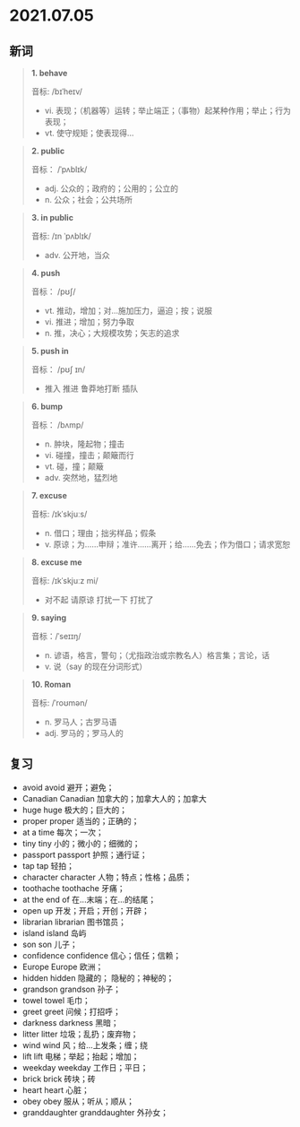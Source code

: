 # 2021.07.05

## 新词

> **1. behave**
>
> 音标: /bɪˈheɪv/
>
> - vi. 表现；（机器等）运转；举止端正；（事物）起某种作用；举止；行为表现；
> - vt. 使守规矩；使表现得…



> **2. public**
>
> 音标： /ˈpʌblɪk/
>
> - adj. 公众的；政府的；公用的；公立的
> - n. 公众；社会；公共场所




> **3. in public**
>
> 音标: /ɪn ˈpʌblɪk/
>
> - adv. 公开地，当众


> **4. push**
>
> 音标： /pʊʃ/
>
> - vt. 推动，增加；对…施加压力，逼迫；按；说服
> - vi. 推进；增加；努力争取
> - n. 推，决心；大规模攻势；矢志的追求


> **5. push in**
>
> 音标： /pʊʃ ɪn/
>
> - 推入 推进 鲁莽地打断 插队


> **6. bump**
>
> 音标：  /bʌmp/
>
> - n. 肿块，隆起物；撞击
> - vi. 碰撞，撞击；颠簸而行
> - vt. 碰，撞；颠簸
> - adv. 突然地，猛烈地


> **7. excuse**
>
> 音标:  /ɪkˈskjuːs/
>
> - n. 借口；理由；拙劣样品；假条
> - v. 原谅；为……申辩；准许……离开；给……免去；作为借口；请求宽恕





> **8. excuse me**
>
> 音标:  /ɪkˈskjuːz mi/
>
> - 对不起 请原谅 打扰一下 打扰了


> **9. saying**
>
> 音标：/ˈseɪɪŋ/
>
> - n. 谚语，格言，警句；（尤指政治或宗教名人）格言集；言论，话
> - v. 说（say 的现在分词形式）

> **10. Roman**
>
> 音标: /ˈroʊmən/
>
> - n. 罗马人；古罗马语
> - adj. 罗马的；罗马人的



## 复习

- avoid avoid 避开；避免；
- Canadian Canadian 加拿大的；加拿大人的；加拿大
- huge huge 极大的；巨大的；
- proper proper 适当的；正确的；
- at a time 每次；一次；
- tiny tiny 小的；微小的；细微的；
- passport passport 护照；通行证；
- tap tap 轻拍；
- character character 人物；特点；性格；品质；
- toothache toothache 牙痛；
- at the end of 在...末端；在...的结尾；
- open up 开发；开启；开创；开辟；
- librarian librarian 图书馆员；
- island island 岛屿
- son son 儿子；
- confidence confidence 信心；信任；信赖；
- Europe Europe 欧洲；
- hidden hidden 隐藏的； 隐秘的；神秘的；
- grandson grandson 孙子；
- towel towel 毛巾；
- greet greet 问候；打招呼； 
- darkness darkness 黑暗；
- litter litter 垃圾；乱扔；废弃物；
- wind wind 风；给...上发条；缠；绕
- lift lift 电梯；举起；抬起；增加；
- weekday weekday 工作日；平日；
- brick brick 砖块；砖
- heart heart 心脏；  
- obey obey 服从；听从；顺从；
- granddaughter granddaughter 外孙女；


